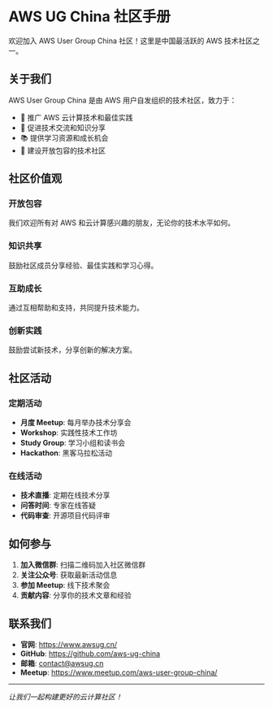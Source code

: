 # AWS UG China 社区手册

欢迎加入 AWS User Group China 社区！这里是中国最活跃的 AWS 技术社区之一。

## 关于我们

AWS User Group China 是由 AWS 用户自发组织的技术社区，致力于：

- 🚀 推广 AWS 云计算技术和最佳实践
- 🤝 促进技术交流和知识分享
- 📚 提供学习资源和成长机会
- 🌟 建设开放包容的技术社区

## 社区价值观

### 开放包容
我们欢迎所有对 AWS 和云计算感兴趣的朋友，无论你的技术水平如何。

### 知识共享
鼓励社区成员分享经验、最佳实践和学习心得。

### 互助成长
通过互相帮助和支持，共同提升技术能力。

### 创新实践
鼓励尝试新技术，分享创新的解决方案。

## 社区活动

### 定期活动
- **月度 Meetup**: 每月举办技术分享会
- **Workshop**: 实践性技术工作坊
- **Study Group**: 学习小组和读书会
- **Hackathon**: 黑客马拉松活动

### 在线活动
- **技术直播**: 定期在线技术分享
- **问答时间**: 专家在线答疑
- **代码审查**: 开源项目代码评审

## 如何参与

1. **加入微信群**: 扫描二维码加入社区微信群
2. **关注公众号**: 获取最新活动信息
3. **参加 Meetup**: 线下技术聚会
4. **贡献内容**: 分享你的技术文章和经验

## 联系我们

- **官网**: https://www.awsug.cn/
- **GitHub**: https://github.com/aws-ug-china
- **邮箱**: contact@awsug.cn
- **Meetup**: https://www.meetup.com/aws-user-group-china/

---

*让我们一起构建更好的云计算社区！*